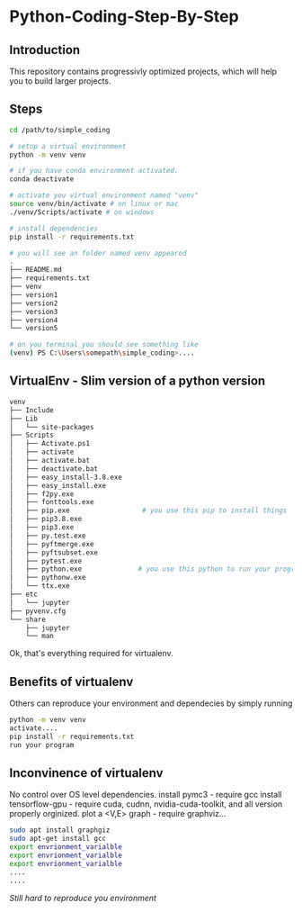# Python-Coding-Step-By-Step

## Introduction
This repository contains progressivly optimized projects, which will help you to build larger projects.

## Steps
```bash
cd /path/to/simple_coding

# setup a virtual environment
python -m venv venv

# if you have conda environment activated.
conda deactivate

# activate you virtual environment named "venv"
source venv/bin/activate # on linux or mac
./venv/Scripts/activate # on windows

# install dependencies
pip install -r requirements.txt

# you will see an folder named venv appeared
.
├── README.md
├── requirements.txt
├── venv
├── version1
├── version2
├── version3
├── version4
└── version5

# on you terminal you should see something like 
(venv) PS C:\Users\somepath\simple_coding>....
```


## VirtualEnv - Slim version of a python version
```bash
venv
├── Include
├── Lib
│   └── site-packages
├── Scripts
│   ├── Activate.ps1
│   ├── activate
│   ├── activate.bat
│   ├── deactivate.bat
│   ├── easy_install-3.8.exe
│   ├── easy_install.exe
│   ├── f2py.exe
│   ├── fonttools.exe
│   ├── pip.exe                  # you use this pip to install things
│   ├── pip3.8.exe
│   ├── pip3.exe
│   ├── py.test.exe
│   ├── pyftmerge.exe
│   ├── pyftsubset.exe
│   ├── pytest.exe
│   ├── python.exe              # you use this python to run your program
│   ├── pythonw.exe
│   └── ttx.exe
├── etc
│   └── jupyter
├── pyvenv.cfg
└── share
    ├── jupyter
    └── man
```

Ok, that's everything required for virtualenv.


## Benefits of virtualenv
Others can reproduce your environment and dependecies by simply running
```bash
python -m venv venv
activate....
pip install -r requirements.txt
run your program
```

## Inconvinence of virtualenv
No control over OS level dependencies.
install pymc3 - require gcc
install tensorflow-gpu - require cuda, cudnn, nvidia-cuda-toolkit, and all version properly orginized.
plot a <V,E> graph - require graphviz...
```bash
sudo apt install graphgiz
sudo apt-get install gcc
export envrionment_varialble
export envrionment_varialble
export envrionment_varialble
....
....
```
*Still hard to reproduce you environment*